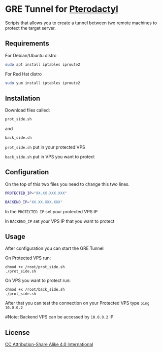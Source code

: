 # GRE Tunnel for [Pterodactyl](https://pterodactyl.io/)

Scripts that allows you to create a tunnel between two remote machines to protect the target server.

## Requirements

For Debian/Ubuntu distro

```bash
sudo apt install iptables iproute2
```

For Red Hat distro

```bash
sudo yum install iptables iproute2
```

## Installation

Download files called:
```bash
prot_side.sh
```
and
```bash
back_side.sh
```

```prot_side.sh``` put in your protected VPS

```back_side.sh``` put in VPS you want to protect

## Configuration

On the top of this two files you need to change this two lines.
```bash
PROTECTED_IP="XX.XX.XXX.XXX"

BACKEND_IP="XX.XX.XXX.XXX"
```
In the 
```PROTECTED_IP``` set your protected VPS IP

In
```BACKEND_IP``` set your VPS IP that you want to protect

## Usage

After configuration you can start the GRE Tunnel

On Protected VPS run:

```
chmod +x /root/prot_side.sh
./prot_side.sh
```

On VPS you want to protect run:

```
chmod +x /root/back_side.sh
./prot_side.sh
```

After that you can test the connection on your Protected VPS type ```ping 10.0.0.2```


#Note:
Backend VPS can be accessed by ```10.0.0.2``` IP

## License

[CC Attribution-Share Alike 4.0 International](https://creativecommons.org/licenses/by-sa/4.0/deed.en)
